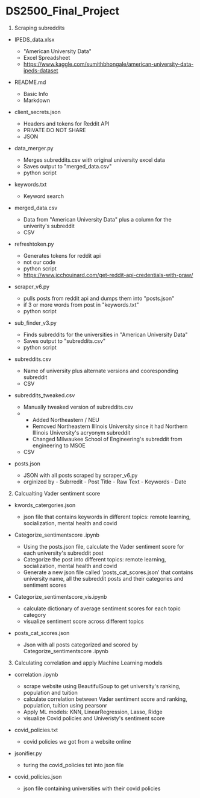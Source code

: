 # DS2500_Final_Project

1. Scraping subreddits 

- IPEDS_data.xlsx
    - "American University Data"
    - Excel Spreadsheet
    - https://www.kaggle.com/sumithbhongale/american-university-data-ipeds-dataset

- README.md
    - Basic Info
    - Markdown

- client_secrets.json
    - Headers and tokens for Reddit API
    - PRIVATE DO NOT SHARE
    - JSON

- data_merger.py
    - Merges subreddits.csv with original university excel data
    - Saves output to "merged_data.csv"
    - python script

- keywords.txt
    - Keyword search 

- merged_data.csv
    - Data from "American University Data" plus a column for the univerity's subreddit
    - CSV

- refreshtoken.py
    - Generates tokens for reddit api
    - not our code
    - python script
    - https://www.jcchouinard.com/get-reddit-api-credentials-with-praw/

- scraper_v6.py
    - pulls posts from reddit api and dumps them into "posts.json"
    - if 3 or more words from post in "keywords.txt"
    - python script

- sub_finder_v3.py
    - Finds subreddits for the universities in "American University Data"
    - Saves output to "subreddits.csv"
    - python script

- subreddits.csv
    - Name of university plus alternate versions and cooresponding subreddit
    - CSV

- subreddits_tweaked.csv
    - Manually tweaked version of subreddits.csv
    -   - Added Northeastern / NEU
        - Removed Northeastern Illinois University since it had Northern Illinois University's acryonym subreddit
        - Changed Milwaukee School of Engineering's subreddit from engineering to MSOE
    - CSV

- posts.json
    - JSON with all posts scraped by scraper_v6.py
    - orginized by
          - Subrredit
                - Post Title
                      - Raw Text
                      - Keywords
                      - Date
                      
2. Calcualting Vader sentiment score 

- kwords_catergories.json
    - json file that contains keywords in different topics: remote learning, socialization, mental health and covid

- Categorize_sentimentscore .ipynb
    - Using the posts.json file, calculate the Vader sentiment score for each university's subreddit post
    - Categorize the post into different topics: remote learning, socialization, mental health and covid
    - Generate a new json file called 'posts_cat_scores.json' that contains university name, all the subreddit posts and their categories and sentiment scores

- Categorize_sentimentscore_vis.ipynb
    - calculate dictionary of average sentiment scores for each topic category
    - visualize sentiment score across different topics  

- posts_cat_scores.json
    - Json with all posts categorized and scored by Categorize_sentimentscore .ipynb

3. Calculating correlation and apply Machine Learning models

- correlation .ipynb
    - scrape website using BeautifulSoup to get university's ranking, population and tuition
    - calculate correlation between Vader sentiment score and ranking, population, tuition using pearsonr
    - Apply ML models: KNN, LinearRegression, Lasso, Ridge
    - visualize Covid policies and Univeristy's sentiment score

- covid_policies.txt
    - covid policies we got from a website online
- jsonifier.py 
    - turing the covid_policies txt into json file
- covid_policies.json
    - json file containing universities with their covid policies
